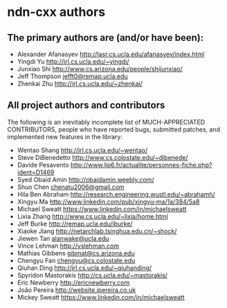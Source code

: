 ndn-cxx authors
===============

## The primary authors are (and/or have been):

* Alexander Afanasyev   <http://lasr.cs.ucla.edu/afanasyev/index.html>
* Yingdi Yu             <http://irl.cs.ucla.edu/~yingdi/>
* Junxiao Shi           <http://www.cs.arizona.edu/people/shijunxiao/>
* Jeff Thompson         <jefft0@remap.ucla.edu>
* Zhenkai Zhu           <http://irl.cs.ucla.edu/~zhenkai/>

## All project authors and contributors

The following is an inevitably incomplete list of MUCH-APPRECIATED CONTRIBUTORS,
people who have reported bugs, submitted patches, and implemented new features
in the library:

* Wentao Shang          <http://irl.cs.ucla.edu/~wentao/>
* Steve DiBenedetto     <http://www.cs.colostate.edu/~dibenede/>
* Davide Pesavento      <http://www.lip6.fr/actualite/personnes-fiche.php?ident=D1469>
* Syed Obaid Amin       <http://obaidamin.weebly.com/>
* Shuo Chen             <chenatu2006@gmail.com>
* Hila Ben Abraham      <http://research.engineering.wustl.edu/~abrahamh/>
* Xingyu Ma             <http://www.linkedin.com/pub/xingyu-ma/1a/384/5a8>
* Michael Sweatt        <https://www.linkedin.com/in/michaelsweatt>
* Lixia Zhang           <http://www.cs.ucla.edu/~lixia/home.html>
* Jeff Burke            <http://remap.ucla.edu/jburke/>
* Xiaoke Jiang          <http://netarchlab.tsinghua.edu.cn/~shock/>
* Jiewen Tan            <alanwake@ucla.edu>
* Vince Lehman          <http://vslehman.com>
* Mathias Gibbens       <gibmat@cs.arizona.edu>
* Chengyu Fan           <chengyu@cs.colostate.edu>
* Qiuhan Ding           <http://irl.cs.ucla.edu/~qiuhanding/>
* Spyridon Mastorakis   <http://cs.ucla.edu/~mastorakis/>
* Eric Newberry         <http://ericnewberry.com>
* João Pereira          <http://website.jpereira.co.uk>
* Mickey Sweatt         <https://www.linkedin.com/in/michaelsweatt>
